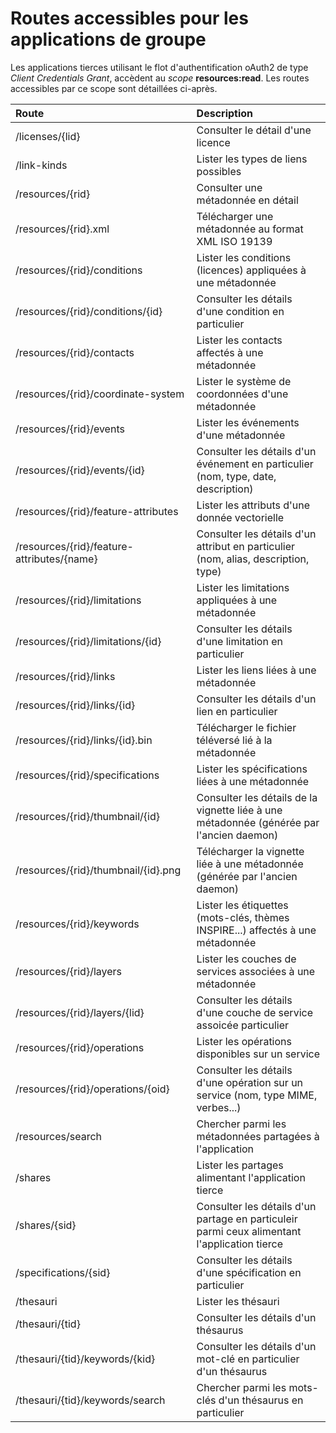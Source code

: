 # Routes accessibles pour les applications de groupe

Les applications tierces utilisant le flot d'authentification oAuth2 de type _Client Credentials Grant_, accèdent au _scope_ **resources:read**. Les routes accessibles par ce scope sont détaillées ci-après.



| Route                  | Description                  |
| :--------------------- | :--------------------------- |
| /licenses/{lid} | Consulter le détail d'une licence |
| /link-kinds | Lister les types de liens possibles |
| /resources/{rid} | Consulter une métadonnée en détail |
| /resources/{rid}.xml | Télécharger une métadonnée au format XML ISO 19139 |
| /resources/{rid}/conditions | Lister les conditions (licences) appliquées à une métadonnée |
| /resources/{rid}/conditions/{id} | Consulter les détails d'une condition en particulier |
| /resources/{rid}/contacts | Lister les contacts affectés à une métadonnée |
| /resources/{rid}/coordinate-system | Lister le système de coordonnées d'une métadonnée |
| /resources/{rid}/events | Lister les événements d'une métadonnée |
| /resources/{rid}/events/{id} | Consulter les détails d'un événement en particulier (nom, type, date, description) |
| /resources/{rid}/feature-attributes | Lister les attributs d'une donnée vectorielle |
| /resources/{rid}/feature-attributes/{name} | Consulter les détails d'un attribut en particulier (nom, alias, description, type) |
| /resources/{rid}/limitations | Lister les limitations appliquées à une métadonnée |
| /resources/{rid}/limitations/{id} | Consulter les détails d'une limitation en particulier |
| /resources/{rid}/links | Lister les liens liées à une métadonnée |
| /resources/{rid}/links/{id} | Consulter les détails d'un lien en particulier |
| /resources/{rid}/links/{id}.bin | Télécharger le fichier téléversé lié à la métadonnée |
| /resources/{rid}/specifications | Lister les spécifications liées à une métadonnée |
| /resources/{rid}/thumbnail/{id} | Consulter les détails de la vignette liée à une métadonnée (générée par l'ancien daemon) |
| /resources/{rid}/thumbnail/{id}.png | Télécharger la vignette liée à une métadonnée (générée par l'ancien daemon) |
| /resources/{rid}/keywords | Lister les étiquettes (mots-clés, thèmes INSPIRE...) affectés à une métadonnée |
| /resources/{rid}/layers | Lister les couches de services associées à une métadonnée |
| /resources/{rid}/layers/{lid} | Consulter les détails d'une couche de service assoicée particulier |
| /resources/{rid}/operations | Lister les opérations disponibles sur un service |
| /resources/{rid}/operations/{oid} | Consulter les détails d'une opération sur un service (nom, type MIME, verbes...) |
| /resources/search | Chercher parmi les métadonnées partagées à l'application |
| /shares | Lister les partages alimentant l'application tierce |
| /shares/{sid} | Consulter les détails d'un partage en particuleir parmi ceux alimentant l'application tierce |
| /specifications/{sid} | Consulter les détails d'une spécification en particulier |
| /thesauri | Lister les thésauri |
| /thesauri/{tid} | Consulter les détails d'un thésaurus |
| /thesauri/{tid}/keywords/{kid} | Consulter les détails d'un mot-clé en particulier d'un thésaurus |
| /thesauri/{tid}/keywords/search | Chercher parmi les mots-clés d'un thésaurus en particulier |